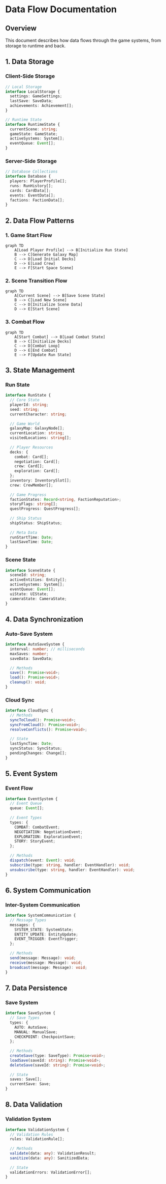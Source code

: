 # Data Flow Documentation

## Overview
This document describes how data flows through the game systems, from storage to runtime and back.

## 1. Data Storage

### Client-Side Storage
```typescript
// Local Storage
interface LocalStorage {
  settings: GameSettings;
  lastSave: SaveData;
  achievements: Achievement[];
}

// Runtime State
interface RuntimeState {
  currentScene: string;
  gameState: GameState;
  activeSystems: System[];
  eventQueue: Event[];
}
```

### Server-Side Storage
```typescript
// Database Collections
interface Database {
  players: PlayerProfile[];
  runs: RunHistory[];
  cards: CardData[];
  events: EventData[];
  factions: FactionData[];
}
```

## 2. Data Flow Patterns

### 1. Game Start Flow
```mermaid
graph TD
    A[Load Player Profile] --> B[Initialize Run State]
    B --> C[Generate Galaxy Map]
    C --> D[Load Initial Decks]
    D --> E[Load Crew]
    E --> F[Start Space Scene]
```

### 2. Scene Transition Flow
```mermaid
graph TD
    A[Current Scene] --> B[Save Scene State]
    B --> C[Load New Scene]
    C --> D[Initialize Scene Data]
    D --> E[Start Scene]
```

### 3. Combat Flow
```mermaid
graph TD
    A[Start Combat] --> B[Load Combat State]
    B --> C[Initialize Decks]
    C --> D[Combat Loop]
    D --> E[End Combat]
    E --> F[Update Run State]
```

## 3. State Management

### Run State
```typescript
interface RunState {
  // Core State
  playerId: string;
  seed: string;
  currentCharacter: string;
  
  // Game World
  galaxyMap: GalaxyNode[];
  currentLocation: string;
  visitedLocations: string[];
  
  // Player Resources
  decks: {
    combat: Card[];
    negotiation: Card[];
    crew: Card[];
    exploration: Card[];
  };
  inventory: InventorySlot[];
  crew: CrewMember[];
  
  // Game Progress
  factionStates: Record<string, FactionReputation>;
  storyFlags: string[];
  questProgress: QuestProgress[];
  
  // Ship Status
  shipStatus: ShipStatus;
  
  // Meta Data
  runStartTime: Date;
  lastSaveTime: Date;
}
```

### Scene State
```typescript
interface SceneState {
  sceneId: string;
  activeEntities: Entity[];
  activeSystems: System[];
  eventQueue: Event[];
  uiState: UIState;
  cameraState: CameraState;
}
```

## 4. Data Synchronization

### Auto-Save System
```typescript
interface AutoSaveSystem {
  interval: number; // milliseconds
  maxSaves: number;
  saveData: SaveData;
  
  // Methods
  save(): Promise<void>;
  load(): Promise<void>;
  cleanup(): void;
}
```

### Cloud Sync
```typescript
interface CloudSync {
  // Methods
  syncToCloud(): Promise<void>;
  syncFromCloud(): Promise<void>;
  resolveConflicts(): Promise<void>;
  
  // State
  lastSyncTime: Date;
  syncStatus: SyncStatus;
  pendingChanges: Change[];
}
```

## 5. Event System

### Event Flow
```typescript
interface EventSystem {
  // Event Queue
  queue: Event[];
  
  // Event Types
  types: {
    COMBAT: CombatEvent;
    NEGOTIATION: NegotiationEvent;
    EXPLORATION: ExplorationEvent;
    STORY: StoryEvent;
  };
  
  // Methods
  dispatch(event: Event): void;
  subscribe(type: string, handler: EventHandler): void;
  unsubscribe(type: string, handler: EventHandler): void;
}
```

## 6. System Communication

### Inter-System Communication
```typescript
interface SystemCommunication {
  // Message Types
  messages: {
    SYSTEM_STATE: SystemState;
    ENTITY_UPDATE: EntityUpdate;
    EVENT_TRIGGER: EventTrigger;
  };
  
  // Methods
  send(message: Message): void;
  receive(message: Message): void;
  broadcast(message: Message): void;
}
```

## 7. Data Persistence

### Save System
```typescript
interface SaveSystem {
  // Save Types
  types: {
    AUTO: AutoSave;
    MANUAL: ManualSave;
    CHECKPOINT: CheckpointSave;
  };
  
  // Methods
  createSave(type: SaveType): Promise<void>;
  loadSave(saveId: string): Promise<void>;
  deleteSave(saveId: string): Promise<void>;
  
  // State
  saves: Save[];
  currentSave: Save;
}
```

## 8. Data Validation

### Validation System
```typescript
interface ValidationSystem {
  // Validation Rules
  rules: ValidationRule[];
  
  // Methods
  validate(data: any): ValidationResult;
  sanitize(data: any): SanitizedData;
  
  // State
  validationErrors: ValidationError[];
}
``` 
